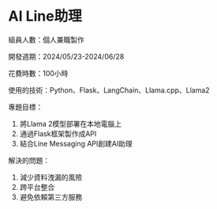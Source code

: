 # AI Line助理

組員人數：個人兼職製作

開發週期：2024/05/23-2024/06/28

花費時數：100小時

使用的技術：Python、Flask、LangChain、Llama.cpp、Llama2

專題目標：

1. 將Llama 2模型部署在本地電腦上
2. 通過Flask框架製作成API
3. 結合Line Messaging API創建AI助理

解決的問題：

1. 減少資料洩漏的風險
2. 跨平台整合
3. 避免依賴第三方服務
   
